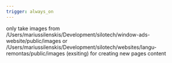 ```yaml
---
trigger: always_on
---
```


only take images from /Users/mariussilenskis/Development/silotech/window-ads-website/public/images or /Users/mariussilenskis/Development/silotech/websites/langu-remontas/public/images (exsiting) for creating new pages content